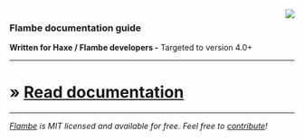 <img src="http://help.stroep.nl/flambe/flambe.png" align="right"/>

### Flambe documentation guide

**Written for Haxe / Flambe developers -**  Targeted to version 4.0+  

---

# » [Read documentation](https://github.com/markknol/flambe-guide/wiki)  



---


_[Flambe](https://github.com/aduros/flambe) is MIT licensed and available for free. Feel free to [contribute](https://github.com/aduros/flambe/pulls)!_
